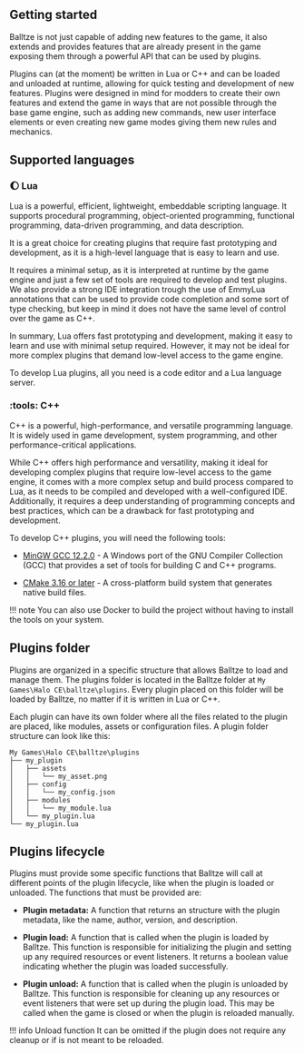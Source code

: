 ## Getting started

Balltze is not just capable of adding new features to the game, it also extends and provides
features that are already present in the game exposing them through a powerful API that can be
used by plugins.

Plugins can (at the moment) be written in Lua or C++ and can be loaded and unloaded at runtime, 
allowing for quick testing and development of new features. Plugins were designed in mind for 
modders to create their own features and extend the game in ways that are not possible through 
the base game engine, such as adding new commands, new user interface elements or even creating 
new game modes giving them new rules and mechanics.

## Supported languages

### :waxing_gibbous_moon: Lua

Lua is a powerful, efficient, lightweight, embeddable scripting language. It supports procedural
programming, object-oriented programming, functional programming, data-driven programming, and
data description.

It is a great choice for creating plugins that require fast prototyping and development, as it
is a high-level language that is easy to learn and use.

It requires a minimal setup, as it is interpreted at runtime by the game engine and just a few
set of tools are required to develop and test plugins. We also provide a strong IDE integration
trough the use of EmmyLua annotations that can be used to provide code completion and some sort
of type checking, but keep in mind it does not have the same level of control over the game as 
C++.

In summary, Lua offers fast prototyping and development, making it easy to learn and use with 
minimal setup required. However, it may not be ideal for more complex plugins that demand 
low-level access to the game engine.

To develop Lua plugins, all you need is a code editor and a Lua language server. 

### :tools: C++

C++ is a powerful, high-performance, and versatile programming language. It is widely used in
game development, system programming, and other performance-critical applications.

While C++ offers high performance and versatility, making it ideal for developing complex 
plugins that require low-level access to the game engine, it comes with a more complex setup 
and build process compared to Lua, as it needs to be compiled and developed with a 
well-configured IDE. Additionally, it requires a deep understanding of programming concepts 
and best practices, which can be a drawback for fast prototyping and development.

To develop C++ plugins, you will need the following tools:

- [MinGW GCC 12.2.0](https://sourceforge.net/projects/mingw-w64/) - A Windows port of the 
GNU Compiler Collection (GCC) that provides a set of tools for building C and C++ programs.

- [CMake 3.16 or later](https://cmake.org/download/) - A cross-platform build system that 
generates native build files.

!!! note
    You can also use Docker to build the project without having to install the tools on your 
    system.

## Plugins folder

Plugins are organized in a specific structure that allows Balltze to load and manage them. 
The plugins folder is located in the Balltze folder at ``My Games\Halo CE\balltze\plugins``. 
Every plugin placed on this folder will be loaded by Balltze, no matter if it is written in Lua 
or C++. 

Each plugin can have its own folder where all the files related to the plugin are placed, 
like modules, assets or configuration files. A plugin folder structure can look like this:

```
My Games\Halo CE\balltze\plugins
├── my_plugin
│   ├── assets
│   │   └── my_asset.png
│   ├── config
│   │   └── my_config.json
│   ├── modules
│   │   └── my_module.lua
│   └── my_plugin.lua
└── my_plugin.lua
```

## Plugins lifecycle

Plugins must provide some specific functions that Balltze will call at different points of the
plugin lifecycle, like when the plugin is loaded or unloaded. The functions that must be provided
are:

- **Plugin metadata:** A function that returns an structure with the plugin metadata, like the name, 
author, version, and description.

- **Plugin load:** A function that is called when the plugin is loaded by Balltze. This function is
responsible for initializing the plugin and setting up any required resources or event listeners.
It returns a boolean value indicating whether the plugin was loaded successfully.

- **Plugin unload:** A function that is called when the plugin is unloaded by Balltze. This function
is responsible for cleaning up any resources or event listeners that were set up during the plugin
load. This may be called when the game is closed or when the plugin is reloaded manually. 

!!! info
    Unload function It can be omitted if the plugin does not require any cleanup or if is not meant 
    to be reloaded.


